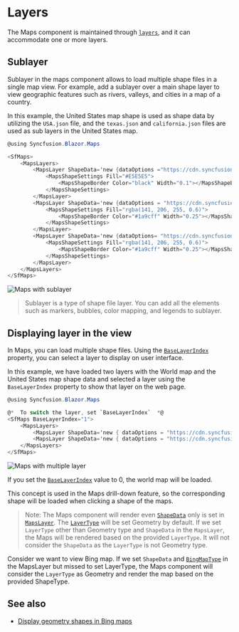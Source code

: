 # Layers

The Maps component is maintained through [`layers`](https://help.syncfusion.com/cr/aspnetcore-blazor/Syncfusion.Blazor.Maps.MapsLayer.html), and it can accommodate one or more layers.

## Sublayer

Sublayer in the maps component allows to load multiple shape files in a single map view. For example, add a sublayer over a main shape layer to view geographic features such as rivers, valleys, and cities in a map of a country.

In this example, the United States map shape is used as shape data by utilizing the `USA.json` file, and the `texas.json` and `california.json` files are used as sub layers in the United States map.

```csharp
@using Syncfusion.Blazor.Maps

<SfMaps>
    <MapsLayers>
        <MapsLayer ShapeData='new {dataOptions ="https://cdn.syncfusion.com/maps/map-data/usa.json"}' TValue="string">
            <MapsShapeSettings Fill="#E5E5E5">
                <MapsShapeBorder Color="black" Width="0.1"></MapsShapeBorder>
            </MapsShapeSettings>
        </MapsLayer>
        <MapsLayer ShapeData='new {dataOptions = "https://cdn.syncfusion.com/maps/map-data/texas.json"}' Type="Syncfusion.Blazor.Maps.Type.SubLayer" TValue="string">
            <MapsShapeSettings Fill="rgba(141, 206, 255, 0.6)">
                <MapsShapeBorder Color="#1a9cff" Width="0.25"></MapsShapeBorder>
            </MapsShapeSettings>
        </MapsLayer>
        <MapsLayer ShapeData='new {dataOptions= "https://cdn.syncfusion.com/maps/map-data/california.json"}' Type="Syncfusion.Blazor.Maps.Type.SubLayer" TValue="string">
            <MapsShapeSettings Fill="rgba(141, 206, 255, 0.6)">
                <MapsShapeBorder Color="#1a9cff" Width="0.25"></MapsShapeBorder>
            </MapsShapeSettings>
        </MapsLayer>
    </MapsLayers>
</SfMaps>
```

![Maps with sublayer](./images/Layers/layers.png)

> Sublayer is a type of shape file layer. You can add all the elements such as markers, bubbles, color mapping, and legends to sublayer.

## Displaying layer in the view

In Maps, you can load multiple shape files. Using the [`BaseLayerIndex`](https://help.syncfusion.com/cr/blazor/Syncfusion.Blazor~Syncfusion.Blazor.Maps.SfMaps~BaseLayerIndex.html) property, you can select a layer to display on user interface.

In this example, we have loaded two layers with the World map and the United States map shape data and selected a layer using the `BaseLayerIndex` property to show that layer on the web page.

```csharp
@using Syncfusion.Blazor.Maps

@*  To switch the layer, set `BaseLayerIndex`  *@
<SfMaps BaseLayerIndex="1">
    <MapsLayers>
        <MapsLayer ShapeData='new { dataOptions = "https://cdn.syncfusion.com/maps/map-data/world-map.json" }' TValue="string"/>
        <MapsLayer ShapeData='new { dataOptions = "https://cdn.syncfusion.com/maps/map-data/usa.json" }'TValue="string"/>
    </MapsLayers>
</SfMaps>
```

![Maps with multiple layer](./images/Layers/multi-layer.png)

If you set the [`BaseLayerIndex`](https://help.syncfusion.com/cr/blazor/Syncfusion.Blazor~Syncfusion.Blazor.Maps.SfMaps~BaseLayerIndex.html) value to 0, the world map will be loaded.

This concept is used in the Maps drill-down feature, so the corresponding shape will be loaded when clicking a shape of the maps.

> Note: The Maps component will render even [`ShapeData`](https://help.syncfusion.com/cr/blazor/Syncfusion.Blazor.Charts.ChartSeries.html#Syncfusion_Blazor_Charts_ChartSeries_SummaryFillColor) only is set in [`MapsLayer`](https://help.syncfusion.com/cr/blazor/Syncfusion.Blazor.Maps.MapsLayer.html). The [`LayerType`](https://help.syncfusion.com/cr/blazor/Syncfusion.Blazor.Charts.SfRangeNavigator.html#Syncfusion_Blazor_Charts_SfRangeNavigator_NavigatorBorder) will be set Geometry by default. If we set `LayerType` other than Geometry type and `ShapeData` in the `MapsLayer`, the Maps will be rendered based on the provided `LayerType`. It will not consider the `ShapeData` as the `LayerType` is not Geometry type.

Consider we want to view Bing map. If we set `ShapeData` and [`BingMapType`](https://help.syncfusion.com/cr/blazor/Syncfusion.Blazor.Charts.SfRangeNavigator.html#Syncfusion_Blazor_Charts_SfRangeNavigator_ValueType) in the MapsLayer but missed to set LayerType, the Maps component will consider the `LayerType` as Geometry and render the map based on the provided ShapeType.

## See also

* [Display geometry shapes in Bing maps](how-to/display-geometry-shapes-in-bing-maps)
